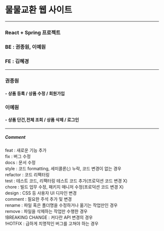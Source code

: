 # 물물교환 웹 사이트
<hr>
<h3> React + Spring 프로젝트 </h3>
<h3> BE : 권종원, 이예원 </h3>
<h3> FE : 김혜경 </h3>
<hr>
<h3> 권종원 </h3>
<h4> - 상품 등록 / 상품 수정 / 회원가입</h4>
<h3> 이예원 </h3>
<h4> - 상품 단건,전체 조회 / 상품 삭제 / 로그인</h4>
<hr>
<h5>Comment</h5>
feat : 새로운 기능 추가 <br>
fix : 버그 수정 <br>
docs : 문서 수정 <br>
style : 코드 formatting, 세미콜론(;) 누락, 코드 변경이 없는 경우 <br>
refactor : 코드 리팩터링 <br>
test : 테스트 코드, 리팩터링 테스트 코드 추가(프로덕션 코드 변경 X) <br>
chore : 빌드 업무 수정, 패키지 매니저 수정(프로덕션 코드 변경 X) <br>
design : CSS 등 사용자 UI 디자인 변경 <br>
comment : 필요한 주석 추가 및 변경 <br>
rename : 파일 혹은 폴더명을 수정하거나 옮기는 작업만인 경우 <br>
remove : 파일을 삭제하는 작업만 수행한 경우 <br>
!BREAKING CHANGE : 커다란 API 변경의 경우 <br>
!HOTFIX : 급하게 치명적인 버그를 고쳐야 하는 경우 <br>

